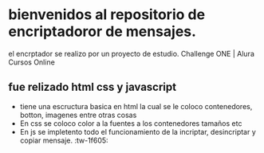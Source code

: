 # bienvenidos al repositorio de  encriptadoror  de mensajes.

el encrptador se realizo por un proyecto de estudio.
Challenge ONE | Alura Cursos Online

## fue relizado html css y javascript
- tiene una escructura basica en html la cual  se le coloco  contenedores, botton, imagenes  entre otras cosas
- En css se coloco color a la fuentes a los contenedores  tamaños etc
- En js se impletento todo el funcionamiento de la incriptar,  desincriptar y     copiar mensaje.
:tw-1f605: